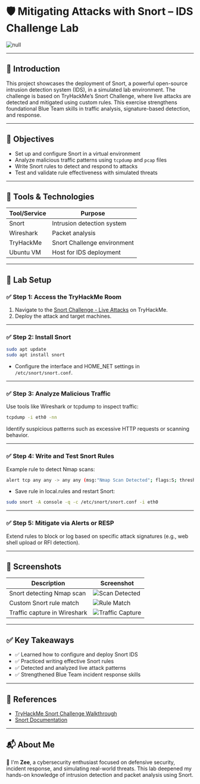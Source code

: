 # 🛡️ Mitigating Attacks with Snort – IDS Challenge Lab

![null](THM-CLI.webp) <!-- Replace with a better cover image if available -->

---

## 📘 Introduction

This project showcases the deployment of Snort, a powerful open-source intrusion detection system (IDS), in a simulated lab environment. The challenge is based on TryHackMe’s Snort Challenge, where live attacks are detected and mitigated using custom rules. This exercise strengthens foundational Blue Team skills in traffic analysis, signature-based detection, and response.

---

## 🎯 Objectives

* Set up and configure Snort in a virtual environment
* Analyze malicious traffic patterns using `tcpdump` and `pcap` files
* Write Snort rules to detect and respond to attacks
* Test and validate rule effectiveness with simulated threats

---

## 🧰 Tools & Technologies

| Tool/Service | Purpose                     |
| ------------ | --------------------------- |
| Snort        | Intrusion detection system  |
| Wireshark    | Packet analysis             |
| TryHackMe    | Snort Challenge environment |
| Ubuntu VM    | Host for IDS deployment     |

---

## 🧪 Lab Setup

### ✅ Step 1: Access the TryHackMe Room

1. Navigate to the [Snort Challenge - Live Attacks](https://tryhackme.com/room/snortchallenge) on TryHackMe.
2. Deploy the attack and target machines.

---

### ✅ Step 2: Install Snort

```bash
sudo apt update
sudo apt install snort
```

* Configure the interface and HOME\_NET settings in `/etc/snort/snort.conf`.

---

### ✅ Step 3: Analyze Malicious Traffic

Use tools like Wireshark or tcpdump to inspect traffic:

```bash
tcpdump -i eth0 -nn
```

Identify suspicious patterns such as excessive HTTP requests or scanning behavior.

---

### ✅ Step 4: Write and Test Snort Rules

Example rule to detect Nmap scans:

```bash
alert tcp any any -> any any (msg:"Nmap Scan Detected"; flags:S; threshold:type threshold, track by_src, count 5, seconds 60; sid:1000001;)
```

* Save rule in local.rules and restart Snort:

```bash
sudo snort -A console -q -c /etc/snort/snort.conf -i eth0
```

---

### ✅ Step 5: Mitigate via Alerts or RESP

Extend rules to block or log based on specific attack signatures (e.g., web shell upload or RFI detection).

---

## 📸 Screenshots

| Description                  | Screenshot                        |
| ---------------------------- | --------------------------------- |
| Snort detecting Nmap scan    | ![Scan Detected](snort-nmap.png)  |
| Custom Snort rule match      | ![Rule Match](snort-rule.png)     |
| Traffic capture in Wireshark | ![Traffic Capture](wireshark.png) |

---

## ✅ Key Takeaways

* ✅ Learned how to configure and deploy Snort IDS
* ✅ Practiced writing effective Snort rules
* ✅ Detected and analyzed live attack patterns
* ✅ Strengthened Blue Team incident response skills

---

## 📎 References

* [TryHackMe Snort Challenge Walkthrough](https://www.jalblas.com/blog/thm-snort-challenge-live-attacks-walkthrough/)
* [Snort Documentation](https://www.snort.org/documents)

---

## 📬 About Me

👋 I'm **Zee**, a cybersecurity enthusiast focused on defensive security, incident response, and simulating real-world threats. This lab deepened my hands-on knowledge of intrusion detection and packet analysis using Snort.
